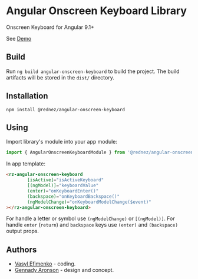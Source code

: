# Angular Onscreen Keyboard Library
Onscreen Keyboard for Angular 9.1+

See [Demo](https://rednez.github.io/angular-onscreen-keyboard)

## Build

Run `ng build angular-onscreen-keyboard` to build the project. The build artifacts will be stored in the `dist/` directory.


## Installation

`npm install @rednez/angular-onscreen-keyboard`

## Using

Import library's module into your app module:

```typescript
import { AngularOnscreenKeyboardModule } from '@rednez/angular-onscreen-keyboard';
```

In app template:

```html
<rz-angular-onscreen-keyboard
        [isActive]="isActiveKeyboard"
        [(ngModel)]="keyboardValue"
        (enter)="onKeyboardEnter()"
        (backspace)="onKeyboardBackspace()"
        (ngModelChange)="onKeyboardModelChange($event)"
></rz-angular-onscreen-keyboard>
````

For handle a letter or symbol use `(ngModelChange)` or `[(ngModel)]`.
For handle `enter` (`return`) and `backspace` keys use `(enter)` and `(backspace)` output props.

## Authors
- [Vasyl Efimenko](https://github.com/rednez) - coding.
- [Gennady Aronson](https://www.behance.net/gennaronson) - design and concept.
